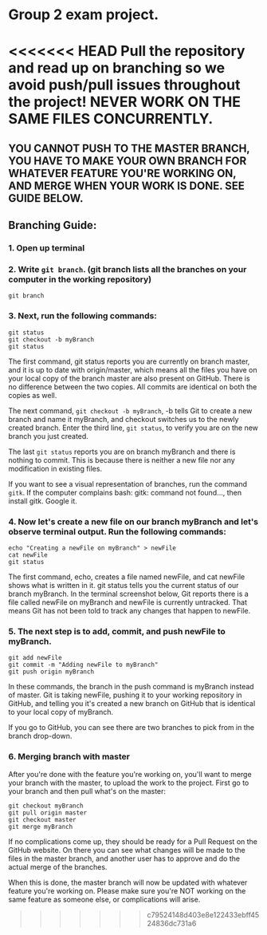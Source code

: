 # Group 2 exam project.
<<<<<<< HEAD
Pull the repository and read up on branching so we avoid push/pull issues throughout the project! NEVER WORK ON THE SAME FILES CONCURRENTLY.
=======
## YOU CANNOT PUSH TO THE MASTER BRANCH, YOU HAVE TO MAKE YOUR OWN BRANCH FOR WHATEVER FEATURE YOU'RE WORKING ON, AND MERGE WHEN YOUR WORK IS DONE. SEE GUIDE BELOW.

## Branching Guide:

### 1. Open up terminal
### 2. Write ```git branch```. (git branch lists all the branches on your computer in the working repository)
```
git branch
```
### 3. Next, run the following commands:
```
git status
git checkout -b myBranch
git status
```
The first command, git status reports you are currently on branch master, and it is up to date with origin/master, which means all the files you have on your local copy of the branch master are also present on GitHub. There is no difference between the two copies. All commits are identical on both the copies as well.

The next command, ```git checkout -b myBranch```, -b tells Git to create a new branch and name it myBranch, and checkout switches us to the newly created branch. Enter the third line, ```git status```, to verify you are on the new branch you just created.

The last ```git status``` reports you are on branch myBranch and there is nothing to commit. This is because there is neither a new file nor any modification in existing files.

If you want to see a visual representation of branches, run the command ```gitk```. If the computer complains bash: gitk: command not found…, then install gitk. Google it.

### 4. Now let's create a new file on our branch myBranch and let's observe terminal output. Run the following commands:
```
echo "Creating a newFile on myBranch" > newFile
cat newFile
git status
```
The first command, echo, creates a file named newFile, and cat newFile shows what is written in it. git status tells you the current status of our branch myBranch. In the terminal screenshot below, Git reports there is a file called newFile on myBranch and newFile is currently untracked. That means Git has not been told to track any changes that happen to newFile.

### 5. The next step is to add, commit, and push newFile to myBranch.

```
git add newFile
git commit -m "Adding newFile to myBranch"
git push origin myBranch
```
In these commands, the branch in the push command is myBranch instead of master. Git is taking newFile, pushing it to your working repository in GitHub, and telling you it's created a new branch on GitHub that is identical to your local copy of myBranch. 

If you go to GitHub, you can see there are two branches to pick from in the branch drop-down.

### 6. Merging branch with master
After you're done with the feature you're working on, you'll want to merge your branch with the master, to upload the work to the project. First go to your branch and then pull what's on the master:
```
git checkout myBranch
git pull origin master
git checkout master
git merge myBranch
```
If no complications come up, they should be ready for a Pull Request on the GitHub website. On there you can see what changes will be made to the files in the master branch, and another user has to approve and do the actual merge of the branches.

When this is done, the master branch will now be updated with whatever feature you're working on. 
Please make sure you're NOT working on the same feature as someone else, or complications will arise.
>>>>>>> c79524148d403e8e122433ebff4524836dc731a6

